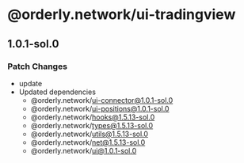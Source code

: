 # @orderly.network/ui-tradingview

## 1.0.1-sol.0

### Patch Changes

- update
- Updated dependencies
  - @orderly.network/ui-connector@1.0.1-sol.0
  - @orderly.network/ui-positions@1.0.1-sol.0
  - @orderly.network/hooks@1.5.13-sol.0
  - @orderly.network/types@1.5.13-sol.0
  - @orderly.network/utils@1.5.13-sol.0
  - @orderly.network/net@1.5.13-sol.0
  - @orderly.network/ui@1.0.1-sol.0
